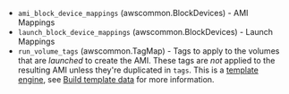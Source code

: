 <!-- Code generated from the comments of the Config struct in builder/amazon/ebs/builder.go; DO NOT EDIT MANUALLY -->

-   `ami_block_device_mappings` (awscommon.BlockDevices) - AMI Mappings
-   `launch_block_device_mappings` (awscommon.BlockDevices) - Launch Mappings
-   `run_volume_tags` (awscommon.TagMap) - Tags to apply to the volumes that are *launched* to create the AMI.
    These tags are *not* applied to the resulting AMI unless they're
    duplicated in `tags`. This is a [template
    engine](/docs/templates/engine.html), see [Build template
    data](#build-template-data) for more information.
    
